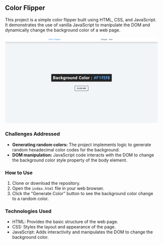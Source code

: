 ## Color Flipper

This project is a simple color flipper built using HTML, CSS, and JavaScript. It demonstrates the use of vanilla JavaScript to manipulate the DOM and dynamically change the background color of a web page.

![color-flipper screenshot](./Screenshot-color-flipper.png)

### Challenges Addressed

-   **Generating random colors:**  The project implements logic to generate random hexadecimal color codes for the background.
-   **DOM manipulation:**  JavaScript code interacts with the DOM to change the background color style property of the body element.

### How to Use

1.  Clone or download the repository.
2.  Open the  `index.html`  file in your web browser.
3.  Click the "Generate Color" button to see the background color change to a random color.

### Technologies Used

-   HTML: Provides the basic structure of the web page.
-   CSS: Styles the layout and appearance of the page.
-   JavaScript: Adds interactivity and manipulates the DOM to change the background color.

